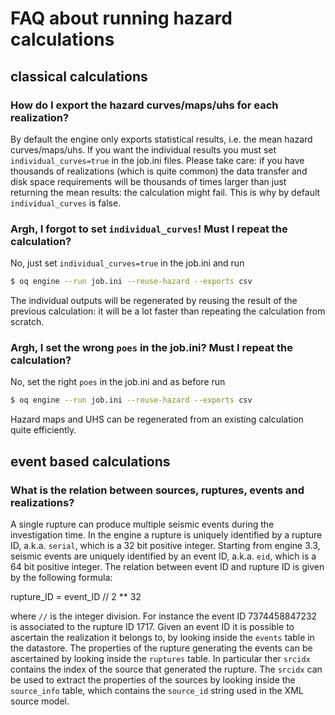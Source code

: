 # FAQ about running hazard calculations

## classical calculations

### How do I export the hazard curves/maps/uhs for each realization?

By default the engine only exports statistical results, i.e. the mean
hazard curves/maps/uhs. If you want the individual results you must set
`individual_curves=true` in the job.ini files. Please take care: if you have
thousands of realizations (which is quite common) the data transfer
and disk space requirements will be thousands of times larger than
just returning the mean results: the calculation might fail. This is
why by default `individual_curves` is false.

### Argh, I forgot to set `individual_curves`! Must I repeat the calculation?

No, just set `individual_curves=true` in the job.ini and run
```bash
$ oq engine --run job.ini --reuse-hazard --exports csv
```
The individual outputs will be regenerated by reusing the result of the
previous calculation: it will be a lot faster than repeating the calculation
from scratch.

### Argh, I set the wrong `poes` in the job.ini? Must I repeat the calculation?

No, set the right `poes` in the job.ini and as before run
```bash
$ oq engine --run job.ini --reuse-hazard --exports csv
```
Hazard maps and UHS can be regenerated from an existing calculation
quite efficiently.

## event based calculations

### What is the relation between sources, ruptures, events and realizations?

A single rupture can produce multiple seismic events during the
investigation time. In the engine a rupture is uniquely identified by
a rupture ID, a.k.a. `serial`, which is a 32 bit positive integer.
Starting from engine 3.3, seismic events are uniquely identified by an
event ID, a.k.a. `eid`, which is a 64 bit positive integer. The relation
between event ID and rupture ID is given by the following formula:

   rupture_ID = event_ID // 2 ** 32

where `//` is the integer division. For instance the event ID 
7374458847232 is associated to the rupture ID 1717. Given an event ID
it is possible to ascertain the realization it belongs to, by looking
inside the `events` table in the datastore. The properties of the
rupture generating the events can be ascertained by looking inside the
`ruptures` table. In particular ther `srcidx` contains the index of the
source that generated the rupture. The `srcidx` can be used to extract
the properties of the sources by looking inside the `source_info` table,
which contains the `source_id` string used in the XML source model.
